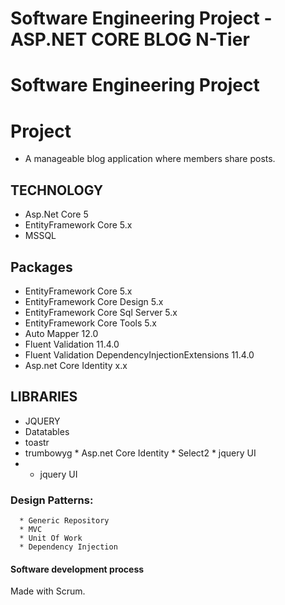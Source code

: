 # Software Engineering Project -ASP.NET CORE BLOG N-Tier
 
#  Software Engineering Project
# Project
* A manageable blog application where members share posts.




## TECHNOLOGY

* Asp.Net Core 5
* EntityFramework Core 5.x
* MSSQL


## Packages

* EntityFramework Core 5.x
* EntityFramework Core Design 5.x
* EntityFramework Core Sql Server  5.x
* EntityFramework Core Tools 5.x
* Auto Mapper 12.0
* Fluent Validation 11.4.0
* Fluent Validation DependencyInjectionExtensions 11.4.0
* Asp.net Core Identity x.x
## LIBRARIES 
 * JQUERY
 * Datatables
  * toastr
   * trumbowyg
    * Asp.net Core Identity
    * Select2
    * jquery UI
 * * jquery UI
 ### Design Patterns:
      * Generic Repository                                                                                                                                      
      * MVC                                                                                                                                     
      * Unit Of Work
      * Dependency Injection
      
       
  
               
####  Software development process
 Made with Scrum.
 
